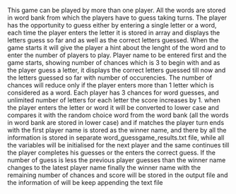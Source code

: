This game can be played by more than one player. All the words are stored in word bank from which the players have to guess taking turns.
The player has the opportunity to guess either by entering a single letter or a word, each time the player enters the letter it is stored in array and displays the letters guess so far and as well as the correct letters guessed.
When the game starts it will give the player a hint about the lenght of the word and to enter the number of players to play.
Player name to be entered first and the game starts, showing number of chances which is 3 to begin with and as the player guess a letter, it displays the correct letters guessed till now and the letters guessed so far with number of occurencies.
The number of chances will reduce only if the player enters more than 1 letter which is considered as a word.
Each player has 3 chances for word guesses, and unlimited number of letters for each letter the score increases by 1.
when the player enters the letter or word it will be converted to lower case and compares it with the random choice word from the word bank (all the words in word bank are stored in lower case) and if matches the player turn ends with the first player name is stored as the winner name, and there by all the information is stored in separate word_guessgame_results.txt file, while all the variables will be initialised for the next player and the same continues till the player completes his guesses or the enters the correct guess.
If the number of guess is less the previous player guesses than the winner name changes to the latest player name
finally the winner name with the remaining number of chances and score will be stored in the output file and the information of will be keep appending the text file